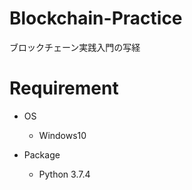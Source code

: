 # Blockchain-Practice
ブロックチェーン実践入門の写経

# Requirement

* OS
    - Windows10

* Package
    - Python 3.7.4
    